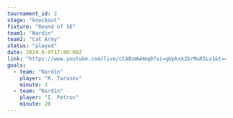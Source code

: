 ```yaml
---
tournament_id: 2
stage: "knockout"
fixture: "Round of 16"
team1: "Nardin"
team2: "Cat Army"
status: "played"
date: 2024-8-9T17:00:00Z
link: "https://www.youtube.com/live/cCABsWwHmq0?si=gUpkxk2brMuR5Lv1&t=4286"
goals:
  - team: "Nardin"
    player: "R. Tarasov"
    minute: 3
  - team: "Nardin"
    player: "I. Petrov"
    minute: 20
---
```


